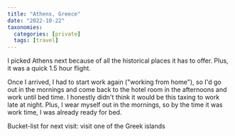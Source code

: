 ```yaml
---
title: "Athens, Greece"
date: "2022-10-22"
taxonomies:
  categories: [private]
  tags: [travel]
---
```


I picked Athens next because of all the historical places it has to offer. Plus, it was a quick 1.5 hour flight.

Once I arrived, I had to start work again ("working from home"), so I'd go out in the mornings and come back to the hotel room in the afternoons and work until bed time. I honestly didn't think it would be this taxing to work late at night. Plus, I wear myself out in the mornings, so by the time it was work time, I was already ready for bed.

Bucket-list for next visit: visit one of the Greek islands

